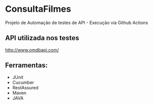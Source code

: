 # ConsultaFilmes
Projeto de Automação de testes de API - Execução via Github Actions

## API utilizada nos testes
http://www.omdbapi.com/

## Ferramentas:
- JUnit
- Cucumber
- RestAssured
- Maven
- JAVA
